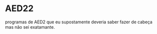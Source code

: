 # AED22
programas de AED2 que eu supostamente deveria saber fazer de cabeça mas não sei exatamante.
